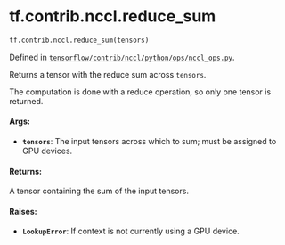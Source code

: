 <div itemscope itemtype="http://developers.google.com/ReferenceObject">
<meta itemprop="name" content="tf.contrib.nccl.reduce_sum" />
<meta itemprop="path" content="Stable" />
</div>

# tf.contrib.nccl.reduce_sum

``` python
tf.contrib.nccl.reduce_sum(tensors)
```



Defined in [`tensorflow/contrib/nccl/python/ops/nccl_ops.py`](https://www.tensorflow.org/code/tensorflow/contrib/nccl/python/ops/nccl_ops.py).

Returns a tensor with the reduce sum across `tensors`.

The computation is done with a reduce operation, so only one tensor is
returned.

#### Args:

* <b>`tensors`</b>: The input tensors across which to sum; must be assigned
    to GPU devices.


#### Returns:

A tensor containing the sum of the input tensors.


#### Raises:

* <b>`LookupError`</b>: If context is not currently using a GPU device.